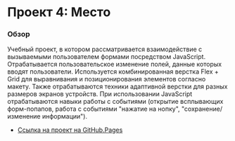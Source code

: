 ﻿# Проект 4: Место

### Обзор

Учебный проект, в котором рассматривается взаимодействие с вызываемыми пользователем формами посредством JavaScript. Отрабатывается пользовательское изменение полей, данные которых вводят пользователи.
Используется комбинированная верстка Flex + Grid для выравнивания и позиционирования элементов согласно макету.
Также отрабатываются техники адаптивной верстки для разных размеров экранов устройств.
При использовании JavaScript отрабатываются навыки работы с событиями (открытие всплывающих форм-попапов, работа с событиями "нажатие на нопку", "сохранение/изменение информации").

* [Ссылка на проект на GitHub.Pages](https://yuriy-krd.github.io/mesto/)


